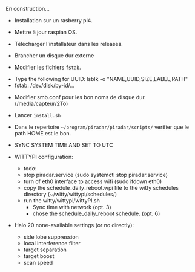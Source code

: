 En construction...

+ Installation sur un rasberry pi4.

+ Mettre à jour raspian OS.

+ Télécharger l'installateur dans les releases.

+ Brancher un disque dur externe

+ Modifier les fichiers `fstab`.
 - Type the following for UUID: lsblk -o "NAME,UUID,SIZE,LABEL,PATH"
 - fstab: /dev/disk/by-id/...


+ Modifier smb.conf pour les bon noms de disque dur. (/media/capteur/2To)

+ Lancer `install.sh`

+ Dans le repertoire `~/program/piradar/piradar/scripts/` verifier que le path HOME est le bon.

+ SYNC SYSTEM TIME AND SET TO UTC

+ WITTYPI configuration:
  + todo:
  + stop piradar.service (sudo systemctl stop piradar.service)
  + turn of eth0 interface to access wifi (sudo ifdown eth0)
  + copy the schedule_daily_reboot.wpi file to the witty schedules directory (~/witty/wittypi/schedules/)
  + run the witty/wittypi/wittyPI.sh
    + Sync time with network (opt. 3)
    + chose the schedule_daily_reboot schedule. (opt. 6)


+ Halo 20 none-available settings (or no directly):
    + side lobe suppression
    + local interference filter
    + target separation
    + target boost
    + scan speed